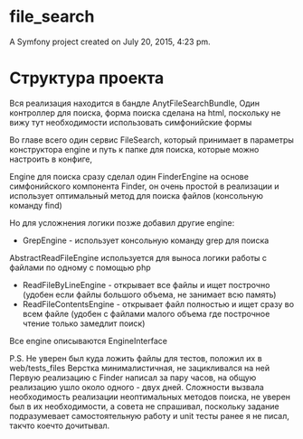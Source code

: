 file_search
===========

A Symfony project created on July 20, 2015, 4:23 pm.


Структура проекта
=================

Вся реализация находится в бандле AnytFileSearchBundle,
Один контроллер для поиска, форма поиска сделана на html, поскольку не вижу тут необходимости использовать симфонийские формы

Во главе всего один сервис FileSearch, который принимает в параметры конструктора engine и путь к папке для поиска, которые можно настроить в конфиге,

Engine для поиска сразу сделал один FinderEngine на основе симфонийского компонента Finder, он очень простой в реализации и использует оптимальный метод для поиска файлов (консольную команду find)

Но для усложнения логики позже добавил другие engine: 
- GrepEngine - использует консольную команду grep для поиска

AbstractReadFileEngine используется для выноса логики работы с файлами по одному с помощью php
- ReadFileByLineEngine - открывает все файлы и ищет построчно (удобен если файлы большого объема, не занимает всю память)
- ReadFileContentsEngine - открывает файл полностью и ищет сразу во всем файле (удобен с файлами малого объема где построчное чтение только замедлит поиск)

Все engine описываются EngineInterface

P.S.
Не уверен был куда ложить файлы для тестов, положил их в web/tests_files
Верстка минималистичная, не зацикливался на ней
Первую реализацию с Finder написал за пару часов, на общую реализацию ушло около одного - двух дней. 
Сложности вызвала необходимость реализации неоптимальных методов поиска, не уверен был в их необходимости, а совета не спрашивал, поскольку задание подразумевает самостоятельную работу и unit тесты ранее я не писал, такчто коечто дочитывал.

